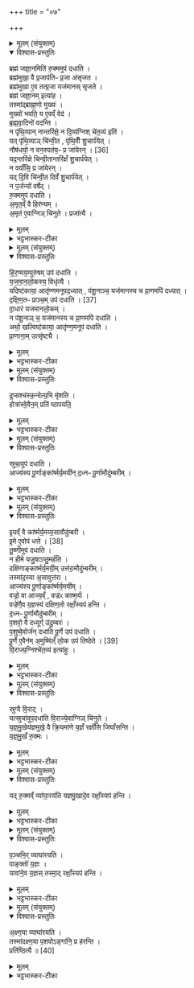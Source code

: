 +++
title = "०७"

+++

<details><summary>मूलम् (संयुक्तम्)</summary>

ब्रह्म॑ जज्ञा॒नमिति॑ रु॒क्ममुप॑ दधाति॒ ब्रह्म॑मुखा॒ वै प्र॒जाप॑तिᳶ प्र॒जा अ॑सृजत॒ ब्रह्म॑मुखा ए॒व तत्प्र॒जा यज॑मानस्सृजते॒ ब्रह्म॑ जज्ञा॒नमित्या॑ह॒ तस्मा॑द्ब्राह्म॒णो मुख्यो॒ मुख्यो॑ भवति॒ य ए॒वव्ँवेद॑ ब्रह्मवा॒दिनो॑ वदन्ति॒ न पृ॑थि॒व्यान्नान्तरि॑क्षे॒ न दि॒व्य॑ग्निश्चे॑त॒व्य॑ इति॒ यत्पृ॑थि॒व्याञ्चि॑न्वी॒त पृ॑थि॒वीँ शु॒चार्प॑ये॒न्नौष॑धयो॒ न वन॒स्पत॑यः [36]  
प्र जा॑येर॒न्यद॒न्तरि॑क्षे चिन्वी॒तान्तरि॑क्षँ शु॒चार्प॑ये॒न्न वयाँ॑सि॒ प्र जा॑येर॒न्यद्दि॒वि चि॑न्वी॒त दिवँ॑ शु॒चार्प॑ये॒न्न प॒र्जन्यो॑ वर्षेद्रु॒क्ममुप॑ दधात्य॒मृत॒व्ँवै हिर॑ण्यम॒मृत॑ ए॒वाग्निञ्चि॑नुते॒ प्रजा॑त्यै
</details>

<details open><summary>विश्वास-प्रस्तुतिः</summary>

ब्रह्म॑ जज्ञा॒नमिति॑ रु॒क्ममुप॑ दधाति ।  
ब्रह्म॑मुखा॒ वै प्र॒जाप॑तिᳶ प्र॒जा अ॑सृजत ।  
ब्रह्म॑मुखा ए॒व तत्प्र॒जा यज॑मानस् सृजते ।  
ब्रह्म॑ जज्ञा॒नम् इत्या॑ह ।  
तस्मा॑द्ब्राह्म॒णो मुख्यः॑ ।  
मुख्यो॑ भवति॒ य ए॒वव्ँ वेद॑ ।  
ब्र॒ह्म॒वा॒दिनो॑ वदन्ति ।  
न पृ॑थि॒व्यान् नान्तरि॑क्षे॒  न दि॒व्य॑ग्निश् चे॑त॒व्य॑ इति॑ ।   
यत् पृ॑थि॒व्याञ् चि॑न्वी॒त , पृ॑थि॒वीँ शु॒चार्प॑येत् ।   
नौष॑धयो॒ न वन॒स्पत॑य॒ᳶ प्र जा॑येरन् । [36]  
यद॒न्तरि॑क्षे चिन्वी॒तान्तरि॑क्षँ शु॒चार्प॑येत् ।   
न वयाँ॑सि॒ प्र जा॑येरन् ।  
यद् दि॒वि चि॑न्वी॒त दिवँ॑ शु॒चार्प॑येत् ।   
न प॒र्जन्यो॑ वर्षेद् ।  
रु॒क्ममुप॑ दधाति ।   
अ॒मृत॒व्ँ वै हिर॑ण्यम् ।  
अ॒मृत॑ ए॒वाग्निञ् चि॑नुते ।  प्रजा॑त्यै ।  
</details>

<details><summary>मूलम्</summary>

ब्रह्म॑ जज्ञा॒नमिति॑ रु॒क्ममुप॑ दधाति ।  
ब्रह्म॑मुखा॒ वै प्र॒जाप॑तिᳶ प्र॒जा अ॑सृजत ।  
ब्रह्म॑मुखा ए॒व तत्प्र॒जा यज॑मानस् सृजते ।  
ब्रह्म॑ जज्ञा॒नम् इत्या॑ह ।  
तस्मा॑द्ब्राह्म॒णो मुख्यः॑ ।  
मुख्यो॑ भवति॒ य ए॒वव्ँ वेद॑ ।  
ब्र॒ह्म॒वा॒दिनो॑ वदन्ति ।  
न पृ॑थि॒व्यान् नान्तरि॑क्षे॒  न दि॒व्य॑ग्निश् चे॑त॒व्य॑ इति॑ ।   
यत् पृ॑थि॒व्याञ् चि॑न्वी॒त , पृ॑थि॒वीँ शु॒चार्प॑येत् ।   
नौष॑धयो॒ न वन॒स्पत॑य॒ᳶ प्र जा॑येरन् । [36]  
यद॒न्तरि॑क्षे चिन्वी॒तान्तरि॑क्षँ शु॒चार्प॑येत् ।   
न वयाँ॑सि॒ प्र जा॑येरन् ।  
यद् दि॒वि चि॑न्वी॒त दिवँ॑ शु॒चार्प॑येत् ।   
न प॒र्जन्यो॑ वर्षेद् ।  
रु॒क्ममुप॑ दधाति ।   
अ॒मृत॒व्ँ वै हिर॑ण्यम् ।  
अ॒मृत॑ ए॒वाग्निञ् चि॑नुते ।  प्रजा॑त्यै ।  
</details>

<details><summary>भट्टभास्कर-टीका</summary>

1ब्रह्म जज्ञानमित्यादि ॥ उत्तरवेद्यां पूष्करपर्णेषूत्तरं रुक्ममुपदधाति । ब्रह्ममुखा वा इत्यादि ब्राह्मणम् । प्रथमजाभिधानेन रुक्माभिधानात् ब्रह्मप्राथम्यं प्रजानां प्राधान्यं च ब्राह्मणस्य ॥
</details>

<details><summary>मूलम् (संयुक्तम्)</summary>

हिर॒ण्मय॒म्पुरु॑ष॒मुप॑ दधाति यजमानलो॒कस्य॒ विधृ॑त्यै॒ यदिष्ट॑काया॒ आतृ॑ण्णमनूपद॒ध्यात्प॑शू॒नाञ्च॒ यज॑मानस्य च प्रा॒णमपि॑ दध्याद्दक्षिण॒तः [37]  
प्राञ्च॒मुप॑ दधाति दा॒धार॑ यजमानलो॒कन्न प॑शू॒नाञ्च॒ यज॑मानस्य च प्रा॒णमपि॑ दधा॒त्यथो॒ खल्विष्ट॑काया॒ आतृ॑ण्ण॒मनूप॑ दधाति प्रा॒णाना॒मुत्सृ॑ष्ट्यै
</details>

<details open><summary>विश्वास-प्रस्तुतिः</summary>

हि॒र॒ण्मय॒म्पुरु॑षम् उप॑ दधाति ।  
य॒ज॒मा॒न॒लो॒कस्य॒ विधृ॑त्यै ।  
यदिष्ट॑काया॒ आतृ॑ण्णमनूपद॒ध्यात् , प॑शू॒नाञ्च॒ यज॑मानस्य च प्रा॒णमपि॑ दध्यात् ।   
द॒क्षि॒ण॒तᳶ प्राञ्च॒म् उप॑ दधाति । [37]   
दा॒धार॑ यजमानलो॒कम् ।  
न प॑शू॒नाञ् च॒ यज॑मानस्य च प्रा॒णमपि॑ दधाति ।   
अथो॒ खल्विष्ट॑काया॒ आतृ॑ण्ण॒मनूप॑ दधाति ।   
प्रा॒णाना॒म् उत्सृ॑ष्ट्यै ।  
</details>

<details><summary>मूलम्</summary>

हि॒र॒ण्मय॒म्पुरु॑षम् उप॑ दधाति ।  
य॒ज॒मा॒न॒लो॒कस्य॒ विधृ॑त्यै ।  
यदिष्ट॑काया॒ आतृ॑ण्णमनूपद॒ध्यात् , प॑शू॒नाञ्च॒ यज॑मानस्य च प्रा॒णमपि॑ दध्यात् ।   
द॒क्षि॒ण॒तᳶ प्राञ्च॒म् उप॑ दधाति । [37]   
दा॒धार॑ यजमानलो॒कम् ।  
न प॑शू॒नाञ् च॒ यज॑मानस्य च प्रा॒णमपि॑ दधाति ।   
अथो॒ खल्विष्ट॑काया॒ आतृ॑ण्ण॒मनूप॑ दधाति ।   
प्रा॒णाना॒म् उत्सृ॑ष्ट्यै ।  
</details>

<details><summary>भट्टभास्कर-टीका</summary>

2हिरण्मयमिति ॥ दक्षिणतः प्राञ्चं 'हिरण्यगर्भः' इत्यनेन आतृण्णं छिद्रं अपिदध्यात् नाशयेत् । दाधारेति । छान्दसो लिट्, धारयति । तुजादित्वादभ्यासस्य दीर्घत्वम् । अथो अपि च खल्विति पक्षान्तरम् । लक्षणे अनोः कर्मप्रवचनीयत्वम् ॥
</details>

<details><summary>मूलम् (संयुक्तम्)</summary>

द्र॒प्सश्च॑स्क॒न्देत्य॒भि मृ॑शति॒ होत्रा॑स्वे॒वैन॒म्प्रति॑ ष्ठापयति॒
</details>

<details open><summary>विश्वास-प्रस्तुतिः</summary>

द्र॒प्सश्च॑स्क॒न्देत्य॒भि मृ॑शति ।   
होत्रा॑स्वे॒वैन॒म् प्रति॑ ष्ठापयति॒
</details>

<details><summary>मूलम्</summary>

द्र॒प्सश्च॑स्क॒न्देत्य॒भि मृ॑शति ।   
होत्रा॑स्वे॒वैन॒म् प्रति॑ ष्ठापयति॒
</details>

<details><summary>भट्टभास्कर-टीका</summary>

3अभि मृशतीति ॥ पुरुषं हिरण्मयम् । होत्रास्विति 'अनु सप्त होत्राः' इति लिङ्गात् ॥
</details>

<details><summary>मूलम् (संयुक्तम्)</summary>

स्रुचा॒वुप॑ दधा॒त्याज्य॑स्य पू॒र्णाङ्का॑र्ष्मर्य॒मयी॑न्द॒ध्नᳶ पू॒र्णामौदु॑म्बरीम्
</details>

<details open><summary>विश्वास-प्रस्तुतिः</summary>

स्रुचा॒वुप॑ दधाति ।  
आज्य॑स्य पू॒र्णाङ्का॑र्ष्मर्य॒मयी॑न् द॒ध्नᳶ पू॒र्णामौदु॑म्बरीम् ।  
</details>

<details><summary>मूलम्</summary>

स्रुचा॒वुप॑ दधाति ।  
आज्य॑स्य पू॒र्णाङ्का॑र्ष्मर्य॒मयी॑न् द॒ध्नᳶ पू॒र्णामौदु॑म्बरीम् ।  
</details>

<details><summary>भट्टभास्कर-टीका</summary>

4स्रुचाविति ॥ पुरुषं दक्षिणेनोत्तरेण च । आज्यस्येति । 'पूरणगुण' इति षष्ठीसमासप्रतिषेधात् पूरणार्थैर्योगे षष्ठी ज्ञापिता । कार्ष्मर्यमयीमिति । 'नित्यं वृद्धशरादिभ्यः' इति मयट् । औदुम्बरीमिति । 'अनुदात्तादेश्च' इत्यञ् ॥
</details>

<details><summary>मूलम् (संयुक्तम्)</summary>

इयव्ँवै का॑र्ष्मर्य॒मय्य॒सावौदु॑म्बरी॒मे ए॒वोप॑ धत्ते [38]  
तू॒ष्णीमुप॑ दधाति॒ न हीमे यजु॒षाप्तु॒मर्ह॑ति॒ दक्षि॑णाङ्कार्ष्मर्य॒मयी॒मुत्त॑रा॒मौदु॑म्बरी॒न्तस्मा॑द॒स्या अ॒सावुत्त॒राज्य॑स्य पू॒र्णाङ्का॑र्ष्मर्य॒मयी॒व्ँवज्रो॒ वा आज्य॒व्ँवज्र॑ᳵ कार्ष्म॒र्यो॑ वज्रे॑णै॒व य॒ज्ञस्य॑ दक्षिण॒तो रक्षाँ॒स्यप॑ हन्ति द॒ध्नᳶ पू॒र्णामौदु॑म्बरीम्प॒शवो॒ वै दध्यूर्गु॑दु॒म्बरᳶ॑ प॒शुष्वे॒वोर्ज॑न्दधाति पू॒र्णे उप॑ दधाति पू॒र्णे ए॒वैन॑म् [39]  
अ॒मुष्मि॑ल्ँलो॒क उप॑ तिष्ठेते वि॒राज्य॒ग्निश्चे॑त॒व्य॑ इत्या॑हु॒स्
</details>

<details open><summary>विश्वास-प्रस्तुतिः</summary>

इ॒यव्ँ वै का॑र्ष्मर्य॒मय्य॒सावौदु॑म्बरी ।  
इ॒मे ए॒वोप॑ धत्ते । [38]  
तू॒ष्णीमुप॑ दधाति ।  
न हीमे यजु॒षाऽप्तु॒मर्ह॑ति ।  
दक्षि॑णाङ्कार्ष्मर्य॒मयी॒म् उत्त॑रा॒मौदु॑म्बरीम् ।  
तस्मा॑द॒स्या अ॒सावुत्त॑रा ।  
आज्य॑स्य पू॒र्णाङ्का॑र्ष्मर्य॒मयी॑म् ।   
वज्रो॒ वा आज्य॒व्ँ , वज्र॑ᳵ काष्म॒र्यः॑ ।  
वज्रे॑णै॒व य॒ज्ञस्य॑ दक्षिण॒तो रक्षाँ॒स्यप॑ हन्ति ।  
द॒ध्नᳶ पू॒र्णामौदु॑म्बरीम् ।  
प॒शवो॒ वै दध्यूर्ग् उ॑दु॒म्बरः॑ ।   
प॒शुष्वे॒वोर्ज॑न् दधाति
पू॒र्णे उप॑ दधाति ।  
पू॒र्णे ए॒वैन॑म्  अ॒मुष्मि॑ल्ँ लो॒क उप॑ तिष्ठेते । [39]   
वि॒राज्य॒ग्निश्चे॑त॒व्य॑ इत्या॑हुः ।  
</details>

<details><summary>मूलम्</summary>

इ॒यव्ँ वै का॑र्ष्मर्य॒मय्य॒सावौदु॑म्बरी ।  
इ॒मे ए॒वोप॑ धत्ते । [38]  
तू॒ष्णीमुप॑ दधाति ।  
न हीमे यजु॒षाऽप्तु॒मर्ह॑ति ।  
दक्षि॑णाङ्कार्ष्मर्य॒मयी॒म् उत्त॑रा॒मौदु॑म्बरीम् ।  
तस्मा॑द॒स्या अ॒सावुत्त॑रा ।  
आज्य॑स्य पू॒र्णाङ्का॑र्ष्मर्य॒मयी॑म् ।   
वज्रो॒ वा आज्य॒व्ँ , वज्र॑ᳵ काष्म॒र्यः॑ ।  
वज्रे॑णै॒व य॒ज्ञस्य॑ दक्षिण॒तो रक्षाँ॒स्यप॑ हन्ति ।  
द॒ध्नᳶ पू॒र्णामौदु॑म्बरीम् ।  
प॒शवो॒ वै दध्यूर्ग् उ॑दु॒म्बरः॑ ।   
प॒शुष्वे॒वोर्ज॑न् दधाति
पू॒र्णे उप॑ दधाति ।  
पू॒र्णे ए॒वैन॑म्  अ॒मुष्मि॑ल्ँ लो॒क उप॑ तिष्ठेते । [39]   
वि॒राज्य॒ग्निश्चे॑त॒व्य॑ इत्या॑हुः ।  
</details>

<details><summary>भट्टभास्कर-टीका</summary>

5इयं वा इत्यादि ॥ गतम् ॥  
+++(सम्पादकटिप्पनी - विस्तृतं व्याख्यानमन्यत्र मृग्यम् ।)+++
</details>

<details><summary>मूलम् (संयुक्तम्)</summary>

स्रुग्वै वि॒राड्यत्स्रुचा॑वुप॒दधा॑ति वि॒राज्ये॒वाग्निञ्चि॑नुते यज्ञमु॒खेय॑ज्ञमुखे॒ वै क्रि॒यमा॑णे य॒ज्ञँ रक्षाँ॑सि जिघाँसन्ति यज्ञमु॒खँ रु॒क्मो
</details>

<details open><summary>विश्वास-प्रस्तुतिः</summary>

स्रुग्वै वि॒राट् ।  
यत्स्रुचा॑वुप॒दधा॑ति वि॒राज्ये॒वाग्निञ् चि॑नुते ।  
य॒ज्ञ॒मु॒खेय॑ज्ञमुखे॒ वै क्रि॒यमा॑णे य॒ज्ञँ रक्षाँ॑सि जिघाँसन्ति ।   
य॒ज्ञ॒मु॒खँ रु॒क्मः ।   
</details>

<details><summary>मूलम्</summary>

स्रुग्वै वि॒राट् ।  
यत्स्रुचा॑वुप॒दधा॑ति वि॒राज्ये॒वाग्निञ् चि॑नुते ।  
य॒ज्ञ॒मु॒खेय॑ज्ञमुखे॒ वै क्रि॒यमा॑णे य॒ज्ञँ रक्षाँ॑सि जिघाँसन्ति ।   
य॒ज्ञ॒मु॒खँ रु॒क्मः ।   
</details>

<details><summary>भट्टभास्कर-टीका</summary>

6स्रुग्वै विराडिति ॥ विराजनशीलत्वाद्विराट्, साधनत्वाद्वा ॥
</details>

<details><summary>मूलम् (संयुक्तम्)</summary>

यद्रु॒क्मव्व्ँया॑घा॒रय॑ति यज्ञमु॒खादे॒व रक्षाँ॒स्यप॑ हन्ति
</details>

<details open><summary>विश्वास-प्रस्तुतिः</summary>

यद् रु॒क्मव्ँ व्या॑घा॒रय॑ति यज्ञमु॒खादे॒व रक्षाँ॒स्यप॑ हन्ति ।   
</details>

<details><summary>मूलम्</summary>

यद् रु॒क्मव्ँ व्या॑घा॒रय॑ति यज्ञमु॒खादे॒व रक्षाँ॒स्यप॑ हन्ति ।   
</details>

<details><summary>भट्टभास्कर-टीका</summary>

7व्याघारयतीति ॥ उत्तरवेदिवत् ॥  +++( सम्पादकटिप्पनी - विस्तृतं व्याख्यानमन्यत्र मृग्यम्। )+++
</details>

<details><summary>मूलम् (संयुक्तम्)</summary>

प॒ञ्चभि॒र्व्याघा॑रयति॒ पाङ्क्तो॑ य॒ज्ञो यावा॑ने॒व य॒ज्ञस्तस्मा॒द्रक्षाँ॒स्यप॑ हन्त्य्
</details>

<details open><summary>विश्वास-प्रस्तुतिः</summary>

प॒ञ्चभि॒र् व्याघा॑रयति ।  
पाङ्क्तो॑ य॒ज्ञः ।  
यावा॑ने॒व य॒ज्ञस् तस्मा॒द् रक्षाँ॒स्यप॑ हन्ति ।  
</details>

<details><summary>मूलम्</summary>

प॒ञ्चभि॒र् व्याघा॑रयति ।  
पाङ्क्तो॑ य॒ज्ञः ।  
यावा॑ने॒व य॒ज्ञस् तस्मा॒द् रक्षाँ॒स्यप॑ हन्ति ।  
</details>

<details><summary>भट्टभास्कर-टीका</summary>

8पञ्चभिरिति ॥ 'सिंहीरसि' इत्यादिभिः । 'झल्युपोत्तमम्' इत्युपोत्तमस्य उदात्तत्वम् । पाङ्क्त इति । धानादिपञ्चकसाध्यत्वात् ॥
</details>

<details><summary>मूलम् (संयुक्तम्)</summary>

अक्ष्ण॒या व्याघा॑रयति॒ तस्मा॑दक्ष्ण॒या प॒शवोऽङ्गा॑नि॒ प्र ह॑रन्ति॒ प्रति॑ष्ठित्यै ॥ [40]  
</details>

<details open><summary>विश्वास-प्रस्तुतिः</summary>

अ॒क्ष्ण॒या व्याघा॑रयति ।   
तस्मा॑दक्ष्ण॒या प॒शवोऽङ्गा॑नि॒ प्र ह॑रन्ति ।  
प्रति॑ष्ठित्यै ॥ [40]  
</details>

<details><summary>मूलम्</summary>

अ॒क्ष्ण॒या व्याघा॑रयति ।   
तस्मा॑दक्ष्ण॒या प॒शवोऽङ्गा॑नि॒ प्र ह॑रन्ति ।  
प्रति॑ष्ठित्यै ॥ [40]  
</details>

<details><summary>भट्टभास्कर-टीका</summary>

9अक्ष्णयेति ॥ कोणगत्या दक्षिणमंसं उत्तरां श्रोणीं दक्षिणमुत्तरमंसं मध्यमिति । अङ्गानि चरणादीन्यक्ष्णया न्यस्यति शयनादिषु च उपसंहरति । तस्मादक्ष्णया व्याघारणं प्रतिष्ठित्यै भवति पशूनाम् ॥

इति पञ्चमे द्वितीये सप्तमोनुवाकः ॥  
</details>

